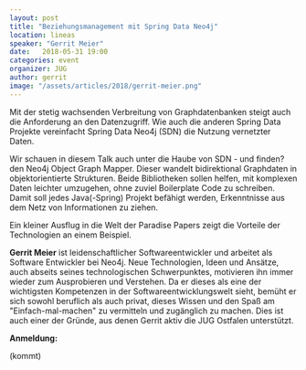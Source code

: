 ```yaml
---
layout: post
title: "Beziehungsmanagement mit Spring Data Neo4j"
location: lineas
speaker: "Gerrit Meier"
date:   2018-05-31 19:00
categories: event
organizer: JUG
author: gerrit
image: "/assets/articles/2018/gerrit-meier.png"
---
```

Mit der stetig wachsenden Verbreitung von Graphdatenbanken steigt auch die Anforderung an den Datenzugriff. Wie auch die anderen Spring Data Projekte vereinfacht Spring Data Neo4j (SDN) die Nutzung vernetzter Daten.

Wir schauen in diesem Talk auch unter die Haube von SDN - und finden? den Neo4j Object Graph Mapper. Dieser wandelt bidirektional Graphdaten in objektorientierte Strukturen. Beide Bibliotheken sollen helfen, mit komplexen Daten leichter umzugehen, ohne zuviel Boilerplate Code zu schreiben. Damit soll jedes Java(-Spring) Projekt befähigt werden, Erkenntnisse aus dem Netz von Informationen zu ziehen.

Ein kleiner Ausflug in die Welt der Paradise Papers zeigt die Vorteile der Technologien an einem Beispiel.

**Gerrit Meier** ist leidenschaftlicher Softwareentwickler und arbeitet als Software Entwickler bei Neo4j. Neue Technologien, Ideen und Ansätze, auch abseits seines technologischen Schwerpunktes, motivieren ihn immer wieder zum Ausprobieren und Verstehen. Da er dieses als eine der wichtigsten Kompetenzen in der Softwareentwicklungswelt sieht, bemüht er sich sowohl beruflich als auch privat, dieses Wissen und den Spaß am "Einfach-mal-machen" zu vermitteln und zugänglich zu machen. Dies ist auch einer der Gründe, aus denen Gerrit aktiv die JUG Ostfalen unterstützt.

**Anmeldung:**

(kommt)

